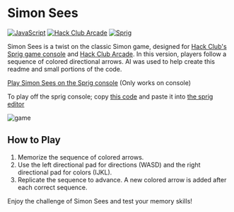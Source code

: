# Simon Sees

[![JavaScript](https://img.shields.io/badge/Java-Script-yellow)](https://shields.io/)
[![Hack Club Arcade](https://img.shields.io/badge/Hack%20Club%20-Arcade-red)](https://hackclub.com/arcade/)
[![Sprig](https://img.shields.io/badge/Hack%20Club%20-Sprig-green)](https://sprig.hackclub.com/)

Simon Sees is a twist on the classic Simon game, designed for [Hack Club's Sprig game console](https://sprig.hackclub.com/) and [Hack Club Arcade](https://hackclub.com/arcade/). In this version, players follow a sequence of colored directional arrows. AI was used to help create this readme and small portions of the code.

[Play Simon Sees on the Sprig console](https://sprig.hackclub.com/gallery/Simon-Sees) (Only works on console)

To play off the sprig console; copy [this code](/SimonSees.js) and paste it into [the sprig editor](https://sprig.hackclub.com/editor)

![game](https://cloud-je4uvejmd-hack-club-bot.vercel.app/0image.png)

## How to Play

1. Memorize the sequence of colored arrows.
2. Use the left directional pad for directions (WASD) and the right directional pad for colors (IJKL).
3. Replicate the sequence to advance. A new colored arrow is added after each correct sequence.

Enjoy the challenge of Simon Sees and test your memory skills!

